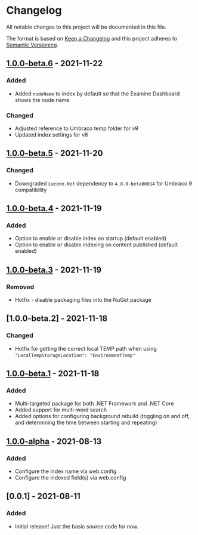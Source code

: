# Changelog

All notable changes to this project will be documented in this file.

The format is based on [Keep a Changelog](https://keepachangelog.com/) and this project adheres to [Semantic Versioning](https://semver.org/).

## [1.0.0-beta.6] - 2021-11-22
### Added
- Added `nodeName` to index by default so that the Examine Dashboard shows the node name

### Changed
- Adjusted reference to Umbraco temp folder for v9
- Updated index settings for v8

## [1.0.0-beta.5] - 2021-11-20
### Changed
- Downgraded `Lucene.Net` dependency to `4.8.0-beta00014` for Umbraco 9 compatibility

## [1.0.0-beta.4] - 2021-11-19
### Added
- Option to enable or disable index on startup (default enabled)
- Option to enable or disable indexing on content published (default enabled)

## [1.0.0-beta.3] - 2021-11-19
### Removed
- Hotfix - disable packaging files into the NuGet package

## [1.0.0-beta.2] - 2021-11-18
### Changed
- Hotfix for getting the correct local TEMP path when using `"LocalTempStorageLocation": "EnvironmentTemp"`

## [1.0.0-beta.1] - 2021-11-18
### Added
- Multi-targeted package for both .NET Framework and .NET Core
- Added support for multi-word search
- Added options for configuring background rebuild (toggling on and off, and determining the time between starting and repeating)

## [1.0.0-alpha] - 2021-08-13
### Added
- Configure the index name via web.config
- Configure the indexed field(s) via web.config

## [0.0.1] - 2021-08-11
### Added
- Initial release! Just the basic source code for now.

[1.0.0-beta.6]: https://github.com/rickbutterfield/Our.Umbraco.SearchSpellCheck/releases/tag/release-1.0.0-beta.6
[1.0.0-beta.5]: https://github.com/rickbutterfield/Our.Umbraco.SearchSpellCheck/releases/tag/release-1.0.0-beta.5
[1.0.0-beta.4]: https://github.com/rickbutterfield/Our.Umbraco.SearchSpellCheck/releases/tag/release-1.0.0-beta.4
[1.0.0-beta.3]: https://github.com/rickbutterfield/Our.Umbraco.SearchSpellCheck/releases/tag/release-1.0.0-beta.3
[1.0.0-beta.1]: https://github.com/rickbutterfield/Our.Umbraco.SearchSpellCheck/releases/tag/release-1.0.0-beta.1
[1.0.0-alpha.2]: https://github.com/rickbutterfield/Our.Umbraco.SearchSpellCheck/releases/tag/release-1.0.0-alpha.2
[1.0.0-alpha]: https://github.com/rickbutterfield/Our.Umbraco.SearchSpellCheck/releases/tag/release-1.0.0-alpha

